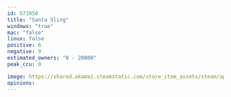 ```yaml
---
id: 571050
title: "Santa Sling"
windows: "true"
mac: "false"
linux: false
positive: 6
negative: 9
estimated_owners: "0 - 20000"
peak_ccu: 0

image: https://shared.akamai.steamstatic.com/store_item_assets/steam/apps/571050/header.jpg?t=1667088371
opinions:
---
```

